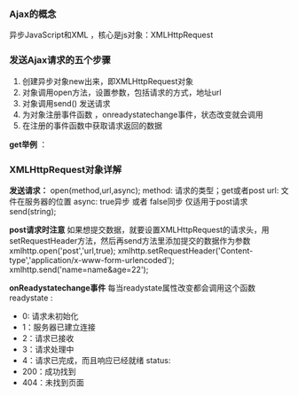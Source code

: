 ### Ajax的概念
异步JavaScript和XML ，核心是js对象：XMLHttpRequest

### 发送Ajax请求的五个步骤
1. 创建异步对象new出来，即XMLHttpRequest对象
2. 对象调用open方法，设置参数，包括请求的方式，地址url
3. 对象调用send() 发送请求
4. 为对象注册事件函数 ，onreadystatechange事件，状态改变就会调用
5. 在注册的事件函数中获取请求返回的数据

**get举例** ： 

### XMLHttpRequest对象详解
**发送请求：** open(method,url,async);
method:  请求的类型；get或者post
url:  文件在服务器的位置
async:  true异步  或者  false同步
仅适用于post请求
send(string);

**post请求时注意**
如果想提交数据，就要设置XMLHttpRequest的请求头，用setRequestHeader方法，然后再send方法里添加提交的数据作为参数
xmlhttp.open('post','url,true);
xmlhttp.setRequestHeader('Content-type','application/x-www-form-urlencoded');
xmlhttp.send('name=name&age=22');

**onReadystatechange事件**
每当readystate属性改变都会调用这个函数
readystate : 
- 0: 请求未初始化
- 1：服务器已建立连接
- 2：请求已接收
- 3：请求处理中
- 4：请求已完成，而且响应已经就绪
status:
- 200：成功找到
- 404：未找到页面